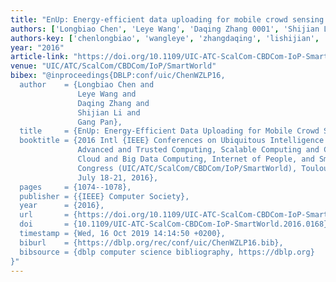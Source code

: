```yaml
---
title: "EnUp: Energy-efficient data uploading for mobile crowd sensing applications"
authors: ['Longbiao Chen', 'Leye Wang', 'Daqing Zhang 0001', 'Shijian Li', 'Gang Pan 0001']
authors-key: ['chenlongbiao', 'wangleye', 'zhangdaqing', 'lishijian', 'pangang']
year: "2016"
article-link: "https://doi.org/10.1109/UIC-ATC-ScalCom-CBDCom-IoP-SmartWorld.2016.0168"
venue: "UIC/ATC/ScalCom/CBDCom/IoP/SmartWorld"
bibex: "@inproceedings{DBLP:conf/uic/ChenWZLP16,
  author    = {Longbiao Chen and
               Leye Wang and
               Daqing Zhang and
               Shijian Li and
               Gang Pan},
  title     = {EnUp: Energy-Efficient Data Uploading for Mobile Crowd Sensing Applications},
  booktitle = {2016 Intl {IEEE} Conferences on Ubiquitous Intelligence & Computing,
               Advanced and Trusted Computing, Scalable Computing and Communications,
               Cloud and Big Data Computing, Internet of People, and Smart World
               Congress (UIC/ATC/ScalCom/CBDCom/IoP/SmartWorld), Toulouse, France,
               July 18-21, 2016},
  pages     = {1074--1078},
  publisher = {{IEEE} Computer Society},
  year      = {2016},
  url       = {https://doi.org/10.1109/UIC-ATC-ScalCom-CBDCom-IoP-SmartWorld.2016.0168},
  doi       = {10.1109/UIC-ATC-ScalCom-CBDCom-IoP-SmartWorld.2016.0168},
  timestamp = {Wed, 16 Oct 2019 14:14:50 +0200},
  biburl    = {https://dblp.org/rec/conf/uic/ChenWZLP16.bib},
  bibsource = {dblp computer science bibliography, https://dblp.org}
}"
---
```

